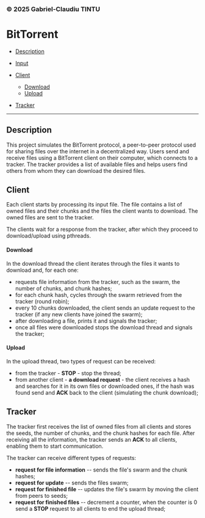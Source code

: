 ### © 2025 Gabriel-Claudiu TINTU

# BitTorrent

- [Description](#Description)
- [Input](#Input)
- [Client](#Client)

    - [Download](#Download)
    - [Upload](#Upload)

- [Tracker](#Tracker)


---

## Description

This project simulates the BitTorrent protocol, a peer-to-peer protocol used for sharing files over the internet in a decentralized way. Users send and receive files using a BitTorrent client on their computer, which connects to a tracker. The tracker provides a list of available files and helps users find others from whom they can download the desired files.


## Client

Each client starts by processing its input file. The file contains a list of owned files and their chunks and the files the client wants to download. The owned files are sent to the tracker.

The clients wait for a response from the tracker, after which they proceed to download/upload using pthreads.

#### Download

In the download thread the client iterates through the files it wants to download and, for each one:

- requests file information from the tracker, such as the swarm, the number of chunks, and chunk hashes;
- for each chunk hash, cycles through the swarm retrieved from the tracker (round robin);
- every 10 chunks downloaded, the client sends an update request to the tracker (if any new clients have joined the swarm);
- after downloading a file, prints it and signals the tracker;
- once all files were downloaded stops the download thread and signals the tracker;

#### Upload

In the upload thread, two types of request can be received:

- from the tracker - **STOP** - stop the thread;
- from another client - **a download request** - the client receives a hash and searches for it in its own files or downloaded ones, if the hash was found send and **ACK** back to the client (simulating the chunk download);


## Tracker

The tracker first receives the list of owned files from all clients and stores the seeds, the number of chunks, and the chunk hashes for each file.
After receiving all the information, the tracker sends an **ACK** to all clients, enabling them to start communication.

The tracker can receive different types of requests:

- **request for file information** -- sends the file's swarm and the chunk hashes;
- **request for update** -- sends the files swarm;
- **request for finished file** -- updates the file's swarm by moving the client from peers to seeds;
- **request for finished files** -- decrement a counter, when the counter is 0 send a **STOP** request to all clients to end the upload thread;